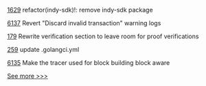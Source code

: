 
[1629](https://github.com/hyperledger/aries-framework-javascript/pull/1629) refactor(indy-sdk)!: remove indy-sdk package

[6137](https://github.com/hyperledger/besu/pull/6137) Revert "Discard invalid transaction" warning logs

[179](https://github.com/hyperledger/anoncreds-spec/pull/179) Rewrite verification section to leave room for proof verifications

[259](https://github.com/hyperledger-labs/minbft/pull/259) update .golangci.yml

[6135](https://github.com/hyperledger/besu/pull/6135) Make the tracer used for block building block aware


[See more >>>](https://start-here.hyperledger.org/pull-requests)
